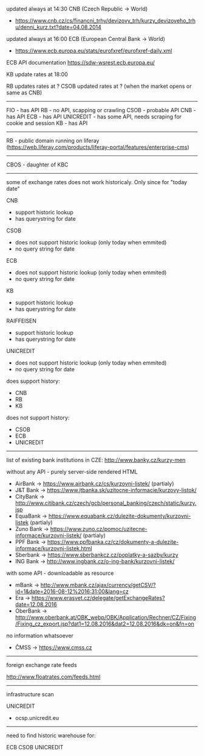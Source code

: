 updated always at 14:30 CNB (Czech Republic -> World)

- https://www.cnb.cz/cs/financni_trhy/devizovy_trh/kurzy_devizoveho_trhu/denni_kurz.txt?date=04.08.2014

updated always at 16:00 ECB (European Central Bank -> World)

- https://www.ecb.europa.eu/stats/eurofxref/eurofxref-daily.xml

ECB API documentation
https://sdw-wsrest.ecb.europa.eu/

KB update rates at 18:00

RB updates rates at ?
CSOB updated rates at ? (when the market opens or same as CNB)

-----

FIO - has API
RB - no API, scapping or crawling
CSOB - probable API
CNB - has API
ECB - has API
UNICREDIT - has some API, needs scraping for cookie and session
KB - has API

-----

RB - public domain running on liferay (https://web.liferay.com/products/liferay-portal/features/enterprise-cms)

---

CBOS - daughter of KBC

---

some of exchange rates does not work historicaly. Only since for "today date"

CNB
* support historic lookup
* has querystring for date

CSOB
* does not support historic lookup (only today when emmited)
* no query string for date

ECB
* does not support historic lookup (only today when emmited)
* no query string for date

KB
* support historic lookup
* has querystring for date

RAIFFEISEN
* support historic lookup
* has querystring for date

UNICREDIT
* does not support historic lookup (only today when emmited)
* no query string for date


does support history:
- CNB
- RB
- KB

does not support history:
- CSOB
- ECB
- UNICREDIT

---

list of existing bank institutions in CZE: http://www.banky.cz/kurzy-men

>>>

without any API - purely server-side rendered HTML

* AirBank -> https://www.airbank.cz/cs/kurzovni-listek/ (partialy)
* J&T Bank -> https://www.jtbanka.sk/uzitocne-informacie/kurzovy-listok/
* CityBank -> http://www.citibank.cz/czech/gcb/personal_banking/czech/static/kurzy.jsp
* EquaBank -> https://www.equabank.cz/dulezite-dokumenty/kurzovni-listek (partialy)
* Zuno Bank -> https://www.zuno.cz/pomoc/uzitecne-informace/kurzovni-listek/ (partialy)
* PPF Bank -> https://www.ppfbanka.cz/cz/dokumenty-a-dulezite-informace/kurzovni-listek.html
* Sberbank -> https://www.sberbankcz.cz/poplatky-a-sazby/kurzy
* ING Bank -> http://www.ingbank.cz/o-ing-bank/kurzovni-listek/

>>>

with some API - downloadable as resource

* mBank -> http://www.mbank.cz/ajax/currency/getCSV/?id=1&date=2016-08-12%2016:31:00&lang=cz
* Era -> https://www.erasvet.cz/delegate/getExchangeRates?date=12.08.2016
* OberBank -> http://www.oberbank.at/OBK_webp/OBK/Application/Rechner/CZ/Fixing/Fixing_cz_export.jsp?dat1=12.08.2016&dat2=12.08.2016&dk=on&fn=on

>>>

no information whatsoever

* ČMSS -> https://www.cmss.cz

----

foreign exchange rate feeds

http://www.floatrates.com/feeds.html



---

infrastructure scan

UNICREDIT
* ocsp.unicredit.eu


----

need to find historic warehouse for:

ECB
CSOB
UNICREDIT




